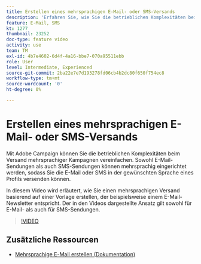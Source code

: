 ```yaml
---
title: Erstellen eines mehrsprachigen E-Mail- oder SMS-Versands
description: 'Erfahren Sie, wie Sie die betrieblichen Komplexitäten beim Versand mehrsprachiger Kampagnen vereinfachen können. '
feature: E-Mail, SMS
kt: 1277
thumbnail: 23252
doc-type: feature video
activity: use
team: TM
exl-id: 4b7e4602-6d4f-4a16-bbe7-070a95511ebb
role: User
level: Intermediate, Experienced
source-git-commit: 2ba22e7e7d193278fd06cb4b2dc80f650f754ec8
workflow-type: tm+mt
source-wordcount: '0'
ht-degree: 0%

---
```


# Erstellen eines mehrsprachigen E-Mail- oder SMS-Versands

Mit Adobe Campaign können Sie die betrieblichen Komplexitäten beim Versand mehrsprachiger Kampagnen vereinfachen. Sowohl E-Mail-Sendungen als auch SMS-Sendungen können mehrsprachig eingerichtet werden, sodass Sie die E-Mail oder SMS in der gewünschten Sprache eines Profils versenden können.

In diesem Video wird erläutert, wie Sie einen mehrsprachigen Versand basierend auf einer Vorlage erstellen, der beispielsweise einem E-Mail-Newsletter entspricht. Der in den Videos dargestellte Ansatz gilt sowohl für E-Mail- als auch für SMS-Sendungen.

>[!VIDEO](https://video.tv.adobe.com/v/23252?quality=12)

## Zusätzliche Ressourcen

* [Mehrsprachige E-Mail erstellen (Dokumentation)](https://experienceleague.adobe.com/docs/campaign-standard/using/communication-channels/email-messages/creating-a-multilingual-email.html)
